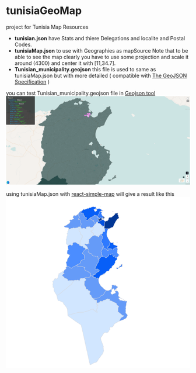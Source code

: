 
# tunisiaGeoMap
project for Tunisia Map Resources 

- **tunisian.json** have Stats and thiere Delegations and localite and Postal Codes.
- **tunisiaMap.json** to use with Geographies as mapSource Note that to be able to see the map clearly you have to use some projection and scale it around (4300) and center it with [11,34.7].
- **Tunisian_municipality.geojson** this file is used to same as tunisiaMap.json but with more detailed ( compatible with [The GeoJSON Specification](https://geojson.org/) )

you can test Tunisian_municipality.geojson file in [Geojson tool](https://geojson.tools/)
![alt text](assets/geojson-tools.png "Geo Json in Action")

using tunisiaMap.json with [react-simple-map](https://www.react-simple-maps.io/) will give a result like this
![alt text](assets/simple-map.png "Simple Tunisia Map in Action")
